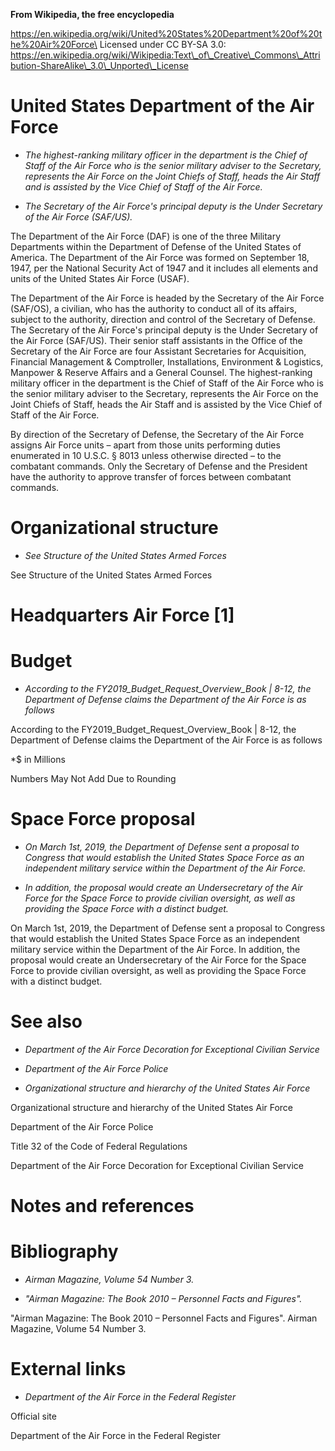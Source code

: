 **From Wikipedia, the free encyclopedia**

https://en.wikipedia.org/wiki/United%20States%20Department%20of%20the%20Air%20Force\
Licensed under CC BY-SA 3.0:\
https://en.wikipedia.org/wiki/Wikipedia:Text\_of\_Creative\_Commons\_Attribution-ShareAlike\_3.0\_Unported\_License

United States Department of the Air Force
=========================================

-   *The highest-ranking military officer in the department is the Chief
    of Staff of the Air Force who is the senior military adviser to the
    Secretary, represents the Air Force on the Joint Chiefs of Staff,
    heads the Air Staff and is assisted by the Vice Chief of Staff of
    the Air Force.*

-   *The Secretary of the Air Force's principal deputy is the Under
    Secretary of the Air Force (SAF/US).*

The Department of the Air Force (DAF) is one of the three Military
Departments within the Department of Defense of the United States of
America. The Department of the Air Force was formed on September 18,
1947, per the National Security Act of 1947 and it includes all elements
and units of the United States Air Force (USAF).

The Department of the Air Force is headed by the Secretary of the Air
Force (SAF/OS), a civilian, who has the authority to conduct all of its
affairs, subject to the authority, direction and control of the
Secretary of Defense. The Secretary of the Air Force's principal deputy
is the Under Secretary of the Air Force (SAF/US). Their senior staff
assistants in the Office of the Secretary of the Air Force are four
Assistant Secretaries for Acquisition, Financial Management &
Comptroller, Installations, Environment & Logistics, Manpower & Reserve
Affairs and a General Counsel. The highest-ranking military officer in
the department is the Chief of Staff of the Air Force who is the senior
military adviser to the Secretary, represents the Air Force on the Joint
Chiefs of Staff, heads the Air Staff and is assisted by the Vice Chief
of Staff of the Air Force.

By direction of the Secretary of Defense, the Secretary of the Air Force
assigns Air Force units – apart from those units performing duties
enumerated in 10 U.S.C. § 8013 unless otherwise directed – to the
combatant commands. Only the Secretary of Defense and the President have
the authority to approve transfer of forces between combatant commands.

Organizational structure
========================

-   *See Structure of the United States Armed Forces*

See Structure of the United States Armed Forces

Headquarters Air Force \[1\]
============================

Budget
======

-   *According to the FY2019\_Budget\_Request\_Overview\_Book | 8-12,
    the Department of Defense claims the Department of the Air Force is
    as follows*

According to the FY2019\_Budget\_Request\_Overview\_Book | 8-12, the
Department of Defense claims the Department of the Air Force is as
follows

\*\$ in Millions

Numbers May Not Add Due to Rounding

Space Force proposal
====================

-   *On March 1st, 2019, the Department of Defense sent a proposal to
    Congress that would establish the United States Space Force as an
    independent military service within the Department of the Air
    Force.*

-   *In addition, the proposal would create an Undersecretary of the Air
    Force for the Space Force to provide civilian oversight, as well as
    providing the Space Force with a distinct budget.*

On March 1st, 2019, the Department of Defense sent a proposal to
Congress that would establish the United States Space Force as an
independent military service within the Department of the Air Force. In
addition, the proposal would create an Undersecretary of the Air Force
for the Space Force to provide civilian oversight, as well as providing
the Space Force with a distinct budget.

See also
========

-   *Department of the Air Force Decoration for Exceptional Civilian
    Service*

-   *Department of the Air Force Police*

-   *Organizational structure and hierarchy of the United States Air
    Force*

Organizational structure and hierarchy of the United States Air Force

Department of the Air Force Police

Title 32 of the Code of Federal Regulations

Department of the Air Force Decoration for Exceptional Civilian Service

Notes and references
====================

Bibliography
============

-   *Airman Magazine, Volume 54 Number 3.*

-   *"Airman Magazine: The Book 2010 – Personnel Facts and Figures".*

"Airman Magazine: The Book 2010 – Personnel Facts and Figures". Airman
Magazine, Volume 54 Number 3.

External links
==============

-   *Department of the Air Force in the Federal Register*

Official site

Department of the Air Force in the Federal Register
